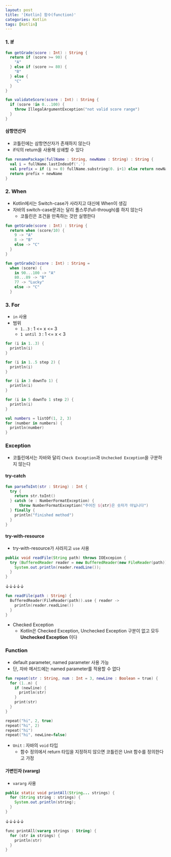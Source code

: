 ```yaml
---
layout: post
title: '[Kotlin] 함수(function)'
categories: Kotlin
tags: [Kotlin]
---
```

### 1. If

```kotlin
fun getGrade(score : Int) : String {
  return if (score >= 90) {
    "A"
  } else if (score >= 80) {
    "B"
  } else {
    "C"
  }
}

fun validateScore(score : Int) : String {
  if (score !in 0...100) {
    throw IllegalArgumentException("not valid score range")
  }
}
```

#### 삼항연산자
- 코틀린에는 삼항연산자가 존재하지 않는다
- if식의 return을 사용해 상쇄할 수 있다

```kotlin
fun renamePackage(fullName : String, newName : String) : String {
  val i = fullName.lastIndexOf('.')
  val prefix = if (i >= 0) fullName.substring(0. i+1) else return newName
  return prefix + newName
}
```

### 2. When
- Kotlin에서는 Switch-case가 사라지고 대신에 When이 생김
- 자바의 switch-case문과는 달리 풀스루(full-through)를 하지 않는다
  - 코틀린은 조건을 만족하는 것만 실행한다

```kotlin
fun getGrade(score : Int) : String {
  return when (score/10) {
    9 -> "A"
    8 -> "B"
    else -> "C"
  }
}

fun getGrade2(score : Int) : String =
  when (score) {
    in 90...100 -> "A"
    80...89 -> "B"
    77 -> "Lucky"
    else -> "C"
  }
```

### 3. For
- `in` 사용
- 범위
  - `1..3` : 1 <= x <= 3
  - `1 until 3` : 1 <= x < 3

```kotlin
for (i in 1..3) {
  println(i)
}

for (i in 1..5 step 2) {
  println(i)
}

for (i in 3 downTo 1) {
  println(i)
}

for (i in 5 downTo 1 step 2) {
  println(i)
}

val numbers = listOf(1, 2, 3)
for (number in numbers) {
  println(number)
}
```

### Exception
- 코틀린에서는 자바와 달리 `Check Exception`과 `Unchecked Exception`을 구분하지 않는다
#### try-catch

```kotlin
fun parseToInt(str : String) : Int {
  try {
    return str.toInt() 
  } catch (e : NumberFormatException) {
      throw NumberFormatException("주어진 ${str}은 숫자가 아닙니다")
  } finally {
    println("finished method")
  }
}
```

#### try-with-resource
- try-with-resource가 사라지고 `use` 사용

```java
public void readFile(String path) throws IOExcepion {
  try (BufferedReader reader = new BufferedReader(new FileReader(path))) {
    System.out.println(reader.readLine());
  }
}
```

↓↓↓↓↓

```kotlin
fun readFile(path : String) {
  BufferedReader(FileReader(path)).use { reader ->
    println(reader.readLine())
  }
}
```

- Checked Exception
  - Kotlin은 Checked Exception, Unchecked Exception 구분이 없고 모두 **Unchecked Exception** 이다


### Function
- default parameter, named parameter 사용 가능
- 단, 자바 메서드에는 named parameter를 적용할 수 없다

```kotlin
fun repeat(str : String, num : Int = 3, newLine : Boolean = true) {
  for (1..n) {
    if (newline) {
      println(str)
    }
    print(str)
  }
}

repeat("hi", 2, true)
repeat("hi", 2)
repeat("hi")
repeat("hi", newLine=false)
```

- `Unit` : 자바의 `void` 타입
  - 함수 정의에서 return 타입을 지정하지 않으면 코틀린은 Unit 함수를 정의한다고 가정

#### 가변인자 (vararg)
- `vararg` 사용

```java
public static void printAll(String... strings) {
  for (String string : strings) {
    System.out.println(string);
  }
}
```

↓↓↓↓↓

```kotlin
func printAll(vararg strings : String) {
  for (str in strings) {
    println(str)
  }
}
```